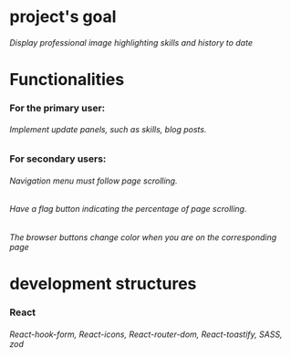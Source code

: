 #   project's goal
######  Display professional image highlighting skills and history to date

#   Functionalities
###  For the primary user: 
######  Implement update panels, such as skills, blog posts.
###  For secondary users:
######  Navigation menu must follow page scrolling.
######  Have a flag button indicating the percentage of page scrolling.
######  The browser buttons change color when you are on the corresponding page

#   development structures
### React
######  React-hook-form, React-icons, React-router-dom, React-toastify, SASS, zod